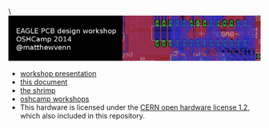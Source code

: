 \ ![Workshop](header.jpg)
* [workshop presentation](http://bit.ly/shrimp-pcb)
* [this document](http://bit.ly/shrimp-links)
* [the shrimp](http://shrimping.it/blog/shrimp/)
* [oshcamp workshops](http://wutheringbytes.com/workshops.html)
* This hardware is licensed under the [CERN open hardware license 1.2](http://www.ohwr.org/attachments/2388/cern_ohl_v_1_2.txt), which also included in this repository.
